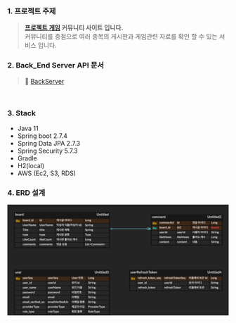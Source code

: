 ### 1. 프로젝트 주제
>  **[프로젝트 게임](https://play.google.com/store/apps/details?id=com.DefaultCompany.Team_Project) 커뮤니티 사이트 입니다.**   
> 커뮤니티를 중점으로 여러 종목의 게시판과 게임관련 자료를 확인 할 수 있는 서비스 입니다.
     </br>

### 2. Back_End Server API 문서
> 🔗 [BackServer](http://15.165.122.126:8080/swagger-ui/index.html#/)
</br>

### 3. Stack
- Java 11
- Spring boot 2.7.4
- Spring Data JPA 2.7.3
- Spring Security 5.7.3
- Gradle
- H2(local)
- AWS (Ec2, S3, RDS)
  </br>

### 4. ERD 설계
![ERD 설계](./img/ERD-RSE.png)
</br>
